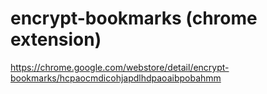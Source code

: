 # encrypt-bookmarks (chrome extension)

https://chrome.google.com/webstore/detail/encrypt-bookmarks/hcpaocmdicohjapdlhdpaoaibpobahmm
